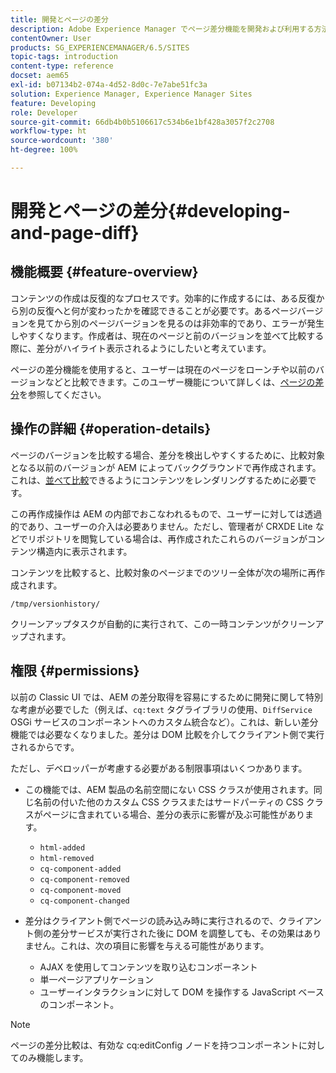 ```yaml
---
title: 開発とページの差分
description: Adobe Experience Manager でページ差分機能を開発および利用する方法について説明します。
contentOwner: User
products: SG_EXPERIENCEMANAGER/6.5/SITES
topic-tags: introduction
content-type: reference
docset: aem65
exl-id: b07134b2-074a-4d52-8d0c-7e7abe51fc3a
solution: Experience Manager, Experience Manager Sites
feature: Developing
role: Developer
source-git-commit: 66db4b0b5106617c534b6e1bf428a3057f2c2708
workflow-type: ht
source-wordcount: '380'
ht-degree: 100%

---
```


# 開発とページの差分{#developing-and-page-diff}

## 機能概要 {#feature-overview}

コンテンツの作成は反復的なプロセスです。効率的に作成するには、ある反復から別の反復へと何が変わったかを確認できることが必要です。あるページバージョンを見てから別のページバージョンを見るのは非効率的であり、エラーが発生しやすくなります。作成者は、現在のページと前のバージョンを並べて比較する際に、差分がハイライト表示されるようにしたいと考えています。

ページの差分機能を使用すると、ユーザーは現在のページをローンチや以前のバージョンなどと比較できます。このユーザー機能について詳しくは、[ページの差分](/help/sites-authoring/page-diff.md)を参照してください。

## 操作の詳細 {#operation-details}

ページのバージョンを比較する場合、差分を検出しやすくするために、比較対象となる以前のバージョンが AEM によってバックグラウンドで再作成されます。これは、[並べて比較](/help/sites-developing/pagediff.md#operation-details)できるようにコンテンツをレンダリングするために必要です。

この再作成操作は AEM の内部でおこなわれるもので、ユーザーに対しては透過的であり、ユーザーの介入は必要ありません。ただし、管理者が CRXDE Lite などでリポジトリを閲覧している場合は、再作成されたこれらのバージョンがコンテンツ構造内に表示されます。

コンテンツを比較すると、比較対象のページまでのツリー全体が次の場所に再作成されます。

`/tmp/versionhistory/`

クリーンアップタスクが自動的に実行されて、この一時コンテンツがクリーンアップされます。

## 権限 {#permissions}

以前の Classic UI では、AEM の差分取得を容易にするために開発に関して特別な考慮が必要でした（例えば、`cq:text` タグライブラリの使用、`DiffService` OSGi サービスのコンポーネントへのカスタム統合など）。これは、新しい差分機能では必要なくなりました。差分は DOM 比較を介してクライアント側で実行されるからです。

ただし、デベロッパーが考慮する必要がある制限事項はいくつかあります。

* この機能では、AEM 製品の名前空間にない CSS クラスが使用されます。同じ名前の付いた他のカスタム CSS クラスまたはサードパーティの CSS クラスがページに含まれている場合、差分の表示に影響が及ぶ可能性があります。

   * `html-added`
   * `html-removed`
   * `cq-component-added`
   * `cq-component-removed`
   * `cq-component-moved`
   * `cq-component-changed`

* 差分はクライアント側でページの読み込み時に実行されるので、クライアント側の差分サービスが実行された後に DOM を調整しても、その効果はありません。これは、次の項目に影響を与える可能性があります。

   * AJAX を使用してコンテンツを取り込むコンポーネント
   * 単一ページアプリケーション
   * ユーザーインタラクションに対して DOM を操作する JavaScript ベースのコンポーネント。

>[!NOTE]
>
>ページの差分比較は、有効な cq:editConfig ノードを持つコンポーネントに対してのみ機能します。
